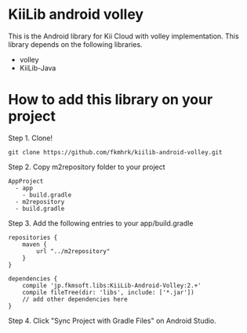 KiiLib android volley
========

This is the Android library for Kii Cloud with volley implementation. This library depends on the following libraries. 
* volley
* KiiLib-Java

How to add this library on your project
==========
Step 1. Clone!

    git clone https://github.com/fkmhrk/kiilib-android-volley.git

Step 2. Copy m2repository folder to your project

    AppProject
      - app
        - build.gradle
      - m2repository
      - build.gradle

Step 3. Add the following entries to your app/build.gradle

    repositories {
        maven {
            url "../m2repository"
        }
    }

    dependencies {
        compile 'jp.fkmsoft.libs:KiiLib-Android-Volley:2.+'
        compile fileTree(dir: 'libs', include: ['*.jar'])
        // add other dependencies here
    }
    
Step 4. Click "Sync Project with Gradle Files" on Android Studio.
